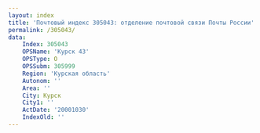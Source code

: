 ```yaml
---
layout: index
title: 'Почтовый индекс 305043: отделение почтовой связи Почты России'
permalink: /305043/
data:
    Index: 305043
    OPSName: 'Курск 43'
    OPSType: О
    OPSSubm: 305999
    Region: 'Курская область'
    Autonom: ''
    Area: ''
    City: Курск
    City1: ''
    ActDate: '20001030'
    IndexOld: ''
---
```

